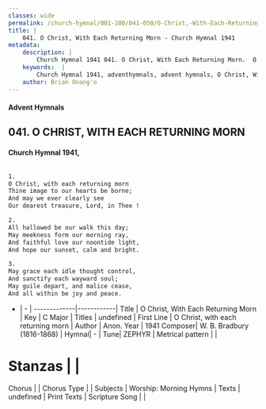 ```yaml
---
classes: wide
permalink: /church-hymnal/001-100/041-050/O-Christ,-With-Each-Returning-Morn/
title: |
    041. O Christ, With Each Returning Morn - Church Hymnal 1941
metadata:
    description: |
        Church Hymnal 1941 041. O Christ, With Each Returning Morn.  O Christ, with each returning morn  Thine image to our hearts be borne;  And may we ever clearly see  Our dearest treasure, Lord, in Thee !  
    keywords:  |
        Church Hymnal 1941, adventhymnals, advent hymnals, O Christ, With Each Returning Morn, O Christ, with each returning morn. 
    author: Brian Onang'o
---
```


#### Advent Hymnals
## 041. O CHRIST, WITH EACH RETURNING MORN
####  Church Hymnal 1941,

```txt

1.
O Christ, with each returning morn 
Thine image to our hearts be borne; 
And may we ever clearly see 
Our dearest treasure, Lord, in Thee ! 

2.
All hallowed be our walk this day; 
May meekness form our morning ray, 
And faithful love our noontide light, 
And hope our sunset, calm and bright. 

3.
May grace each idle thought control, 
And sanctify each wayward soul; 
May guile depart, and malice cease, 
And all within be joy and peace.


```

- |   -  |
-------------|------------|
Title | O Christ, With Each Returning Morn |
Key | C Major |
Titles | undefined |
First Line | O Christ, with each returning morn |
Author |  Anon.
Year | 1941
Composer| W. B. Bradbury (1816-1868) |
Hymnal|  - |
Tune| ZEPHYR |
Metrical pattern | |
# Stanzas |  |
Chorus |  |
Chorus Type |  |
Subjects | Worship: Morning Hymns |
Texts | undefined |
Print Texts | 
Scripture Song |  |
    
